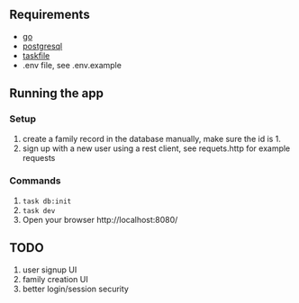 ## Requirements
- [go](https://go.dev/)
- [postgresql](https://www.postgresql.org/)
- [taskfile](https://taskfile.dev/installation)
- .env file, see .env.example

## Running the app

### Setup
1. create a family record in the database manually, make sure the id is 1.
2. sign up with a new user using a rest client, see requets.http for example requests

### Commands
1. `task db:init`
2. `task dev`
3. Open your browser http://localhost:8080/

## TODO
1. user signup UI
2. family creation UI
3. better login/session security
